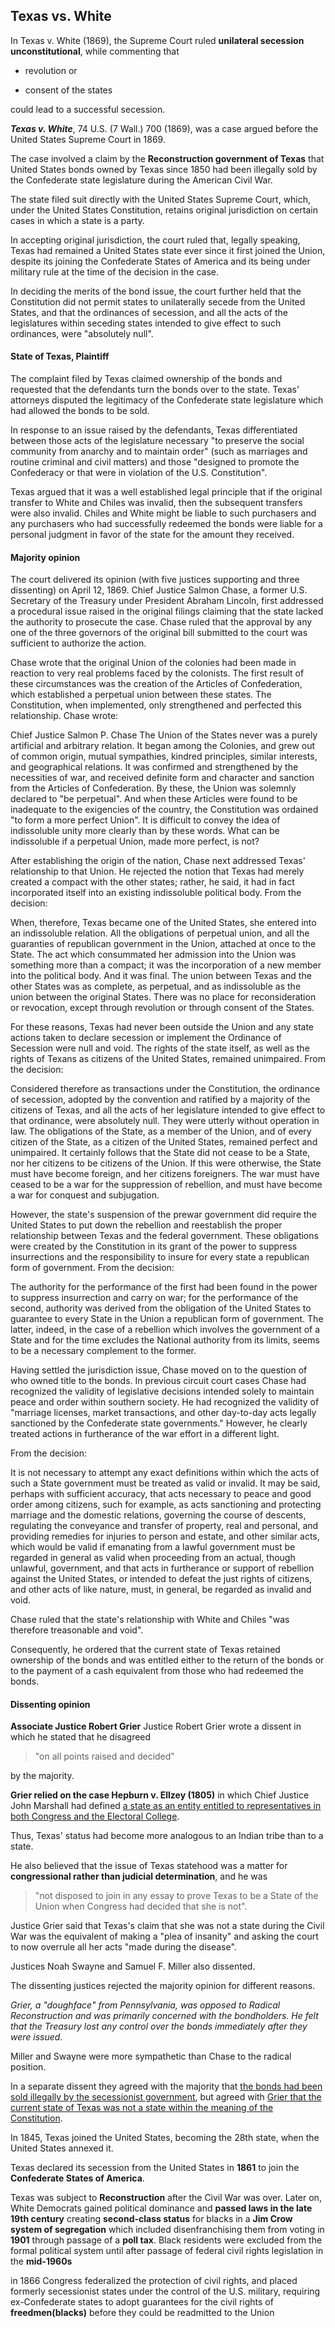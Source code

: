 ## Texas vs. White

In Texas v. White (1869), the Supreme Court ruled **unilateral secession unconstitutional**, while commenting that 

* revolution or 

* consent of the states 

could lead to a successful secession.

***Texas v. White***, 74 U.S. (7 Wall.) 700 (1869), was a case argued before the United States Supreme Court in 1869.

The case involved a claim by the **Reconstruction government of Texas** that United States bonds owned by Texas since 1850 had been illegally sold by the Confederate state legislature during the American Civil War. 

The state filed suit directly with the United States Supreme Court, which, under the United States Constitution, retains original jurisdiction on certain cases in which a state is a party.

In accepting original jurisdiction, the court ruled that, legally speaking, Texas had remained a United States state ever since it first joined the Union, despite its joining the Confederate States of America and its being under military rule at the time of the decision in the case. 

In deciding the merits of the bond issue, the court further held that the Constitution did not permit states to unilaterally secede from the United States, and that the ordinances of secession, and all the acts of the legislatures within seceding states intended to give effect to such ordinances, were "absolutely null".



#### State of Texas, Plaintiff
The complaint filed by Texas claimed ownership of the bonds and requested that the defendants turn the bonds over to the state. Texas' attorneys disputed the legitimacy of the Confederate state legislature which had allowed the bonds to be sold. 

In response to an issue raised by the defendants, Texas differentiated between those acts of the legislature necessary "to preserve the social community from anarchy and to maintain order" (such as marriages and routine criminal and civil matters) and those "designed to promote the Confederacy or that were in violation of the U.S. Constitution".

Texas argued that it was a well established legal principle that if the original transfer to White and Chiles was invalid, then the subsequent transfers were also invalid. Chiles and White might be liable to such purchasers and any purchasers who had successfully redeemed the bonds were liable for a personal judgment in favor of the state for the amount they received.



#### Majority opinion
The court delivered its opinion (with five justices supporting and three dissenting) on April 12, 1869. Chief Justice Salmon Chase, a former U.S. Secretary of the Treasury under President Abraham Lincoln, first addressed a procedural issue raised in the original filings claiming that the state lacked the authority to prosecute the case. Chase ruled that the approval by any one of the three governors of the original bill submitted to the court was sufficient to authorize the action.

Chase wrote that the original Union of the colonies had been made in reaction to very real problems faced by the colonists. The first result of these circumstances was the creation of the Articles of Confederation, which established a perpetual union between these states. The Constitution, when implemented, only strengthened and perfected this relationship. Chase wrote:

Chief Justice Salmon P. Chase
The Union of the States never was a purely artificial and arbitrary relation. It began among the Colonies, and grew out of common origin, mutual sympathies, kindred principles, similar interests, and geographical relations. It was confirmed and strengthened by the necessities of war, and received definite form and character and sanction from the Articles of Confederation. By these, the Union was solemnly declared to "be perpetual". And when these Articles were found to be inadequate to the exigencies of the country, the Constitution was ordained "to form a more perfect Union". It is difficult to convey the idea of indissoluble unity more clearly than by these words. What can be indissoluble if a perpetual Union, made more perfect, is not?

After establishing the origin of the nation, Chase next addressed Texas' relationship to that Union. He rejected the notion that Texas had merely created a compact with the other states; rather, he said, it had in fact incorporated itself into an existing indissoluble political body. From the decision:

When, therefore, Texas became one of the United States, she entered into an indissoluble relation. All the obligations of perpetual union, and all the guaranties of republican government in the Union, attached at once to the State. The act which consummated her admission into the Union was something more than a compact; it was the incorporation of a new member into the political body. And it was final. The union between Texas and the other States was as complete, as perpetual, and as indissoluble as the union between the original States. There was no place for reconsideration or revocation, except through revolution or through consent of the States.

For these reasons, Texas had never been outside the Union and any state actions taken to declare secession or implement the Ordinance of Secession were null and void. The rights of the state itself, as well as the rights of Texans as citizens of the United States, remained unimpaired. From the decision:

Considered therefore as transactions under the Constitution, the ordinance of secession, adopted by the convention and ratified by a majority of the citizens of Texas, and all the acts of her legislature intended to give effect to that ordinance, were absolutely null. They were utterly without operation in law. The obligations of the State, as a member of the Union, and of every citizen of the State, as a citizen of the United States, remained perfect and unimpaired. It certainly follows that the State did not cease to be a State, nor her citizens to be citizens of the Union. If this were otherwise, the State must have become foreign, and her citizens foreigners. The war must have ceased to be a war for the suppression of rebellion, and must have become a war for conquest and subjugation.

However, the state's suspension of the prewar government did require the United States to put down the rebellion and reestablish the proper relationship between Texas and the federal government. These obligations were created by the Constitution in its grant of the power to suppress insurrections and the responsibility to insure for every state a republican form of government. From the decision:

The authority for the performance of the first had been found in the power to suppress insurrection and carry on war; for the performance of the second, authority was derived from the obligation of the United States to guarantee to every State in the Union a republican form of government. The latter, indeed, in the case of a rebellion which involves the government of a State and for the time excludes the National authority from its limits, seems to be a necessary complement to the former.

Having settled the jurisdiction issue, Chase moved on to the question of who owned title to the bonds. In previous circuit court cases Chase had recognized the validity of legislative decisions intended solely to maintain peace and order within southern society. He had recognized the validity of "marriage licenses, market transactions, and other day-to-day acts legally sanctioned by the Confederate state governments." However, he clearly treated actions in furtherance of the war effort in a different light. 

From the decision:

It is not necessary to attempt any exact definitions within which the acts of such a State government must be treated as valid or invalid. It may be said, perhaps with sufficient accuracy, that acts necessary to peace and good order among citizens, such for example, as acts sanctioning and protecting marriage and the domestic relations, governing the course of descents, regulating the conveyance and transfer of property, real and personal, and providing remedies for injuries to person and estate, and other similar acts, which would be valid if emanating from a lawful government must be regarded in general as valid when proceeding from an actual, though unlawful, government, and that acts in furtherance or support of rebellion against the United States, or intended to defeat the just rights of citizens, and other acts of like nature, must, in general, be regarded as invalid and void.

Chase ruled that the state's relationship with White and Chiles "was therefore treasonable and void".

Consequently, he ordered that the current state of Texas retained ownership of the bonds and was entitled either to the return of the bonds or to the payment of a cash equivalent from those who had redeemed the bonds.



#### Dissenting opinion

**Associate Justice Robert Grier**
Justice Robert Grier wrote a dissent in which he stated that he disagreed 

>  "on all points raised and decided" 

by the majority. 

**Grier relied on the case Hepburn v. Ellzey (1805)** in which Chief Justice John Marshall had defined <u>a state as an entity entitled to representatives in both Congress and the Electoral College</u>. 

Thus, Texas' status had become more analogous to an Indian tribe than to a state. 

He also believed that the issue of Texas statehood was a matter for **congressional rather than judicial determination**, and he was 

> "not disposed to join in any essay to prove Texas to be a State of the Union when Congress had decided that she is not". 

Justice Grier said that Texas's claim that she was not a state during the Civil War was the equivalent of making a "plea of insanity" and asking the court to now overrule all her acts "made during the disease". 

Justices Noah Swayne and Samuel F. Miller also dissented.

The dissenting justices rejected the majority opinion for different reasons. 

*Grier, a "doughface" from Pennsylvania, was opposed to Radical Reconstruction and was primarily concerned with the bondholders. He felt that the Treasury lost any control over the bonds immediately after they were issued.* 

Miller and Swayne were more sympathetic than Chase to the radical position. 

In a separate dissent they agreed with the majority that <u>the bonds had been sold illegally by the secessionist government</u>, but agreed with <u>Grier that the current state of Texas was not a state within the meaning of the Constitution</u>. 

In 1845, Texas joined the United States, becoming the 28th state, when the United States annexed it. 

Texas declared its secession from the United States in **1861** to join the **Confederate States of America**. 

Texas was subject to **Reconstruction** after the Civil War was over. Later on, White Democrats gained political dominance and **passed laws in the late 19th century** creating **second-class status** for blacks in a **Jim Crow system of segregation** which included disenfranchising them from voting in **1901** through passage of a **poll tax**. Black residents were excluded from the formal political system until after passage of federal civil rights legislation in the **mid-1960s**

in 1866 Congress federalized the protection of civil rights, and placed formerly secessionist states under the control of the U.S. military, requiring ex-Confederate states to adopt guarantees for the civil rights of **freedmen(blacks)** before they could be readmitted to the Union